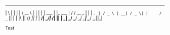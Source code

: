  _   _         _          _____         _ 
| \ | |       | |        /  __ \       | |
|  \| |  ___  | |_   ___ | /  \/  __ _ | |
| . ` | / _ \ | __| / _ \| |     / _` || |
| |\  || (_) || |_ |  __/| \__/\| (_| || |
\_| \_/ \___/  \__| \___| \____/ \__,_||_|
                                          
                                          

Test
